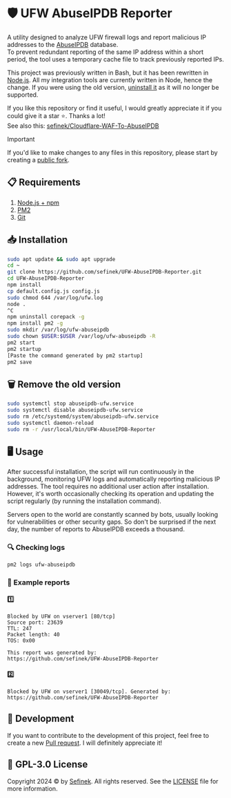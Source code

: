 # 🛡️ UFW AbuseIPDB Reporter
A utility designed to analyze UFW firewall logs and report malicious IP addresses to the [AbuseIPDB](https://www.abuseipdb.com) database.  
To prevent redundant reporting of the same IP address within a short period, the tool uses a temporary cache file to track previously reported IPs.

This project was previously written in Bash, but it has been rewritten in [Node.js](https://nodejs.org). All my integration tools are currently written in Node, hence the change.
If you were using the old version, [uninstall it](https://github.com/sefinek/UFW-AbuseIPDB-Reporter/tree/node.js?tab=readme-ov-file#%EF%B8%8F-remove-the-old-version) as it will no longer be supported.

If you like this repository or find it useful, I would greatly appreciate it if you could give it a star ⭐. Thanks a lot!  
See also this: [sefinek/Cloudflare-WAF-To-AbuseIPDB](https://github.com/sefinek/Cloudflare-WAF-To-AbuseIPDB)

> [!IMPORTANT]
> If you'd like to make changes to any files in this repository, please start by creating a [public fork](https://github.com/sefinek/UFW-AbuseIPDB-Reporter/fork).


## 📋 Requirements
1. [Node.js + npm](https://nodejs.org)
2. [PM2](https://www.npmjs.com/package/pm2)
3. [Git](https://git-scm.com)


## 📥 Installation
```bash
sudo apt update && sudo apt upgrade
cd ~
git clone https://github.com/sefinek/UFW-AbuseIPDB-Reporter.git
cd UFW-AbuseIPDB-Reporter
npm install
cp default.config.js config.js
sudo chmod 644 /var/log/ufw.log
node .
^C
npm uninstall corepack -g
npm install pm2 -g
sudo mkdir /var/log/ufw-abuseipdb
sudo chown $USER:$USER /var/log/ufw-abuseipdb -R
pm2 start
pm2 startup
[Paste the command generated by pm2 startup]
pm2 save
```

## 🗑️ Remove the old version
```bash
sudo systemctl stop abuseipdb-ufw.service
sudo systemctl disable abuseipdb-ufw.service
sudo rm /etc/systemd/system/abuseipdb-ufw.service
sudo systemctl daemon-reload
sudo rm -r /usr/local/bin/UFW-AbuseIPDB-Reporter
```


## 🖥️ Usage
After successful installation, the script will run continuously in the background, monitoring UFW logs and automatically reporting malicious IP addresses.
The tool requires no additional user action after installation. However, it's worth occasionally checking its operation and updating the script regularly (by running the installation command).

Servers open to the world are constantly scanned by bots, usually looking for vulnerabilities or other security gaps.
So don't be surprised if the next day, the number of reports to AbuseIPDB exceeds a thousand.

### 🔍 Checking logs
```bash
pm2 logs ufw-abuseipdb
```

### 📄 Example reports
#### 1️⃣
```
Blocked by UFW on vserver1 [80/tcp]
Source port: 23639
TTL: 247
Packet length: 40
TOS: 0x00

This report was generated by:
https://github.com/sefinek/UFW-AbuseIPDB-Reporter
```

#### 2️⃣
```
Blocked by UFW on vserver1 [30049/tcp]. Generated by: https://github.com/sefinek/UFW-AbuseIPDB-Reporter
```


## 🤝 Development
If you want to contribute to the development of this project, feel free to create a new [Pull request](https://github.com/sefinek/UFW-AbuseIPDB-Reporter/pulls). I will definitely appreciate it!


## 🔑 GPL-3.0 License
Copyright 2024 © by [Sefinek](https://sefinek.net). All rights reserved. See the [LICENSE](LICENSE) file for more information.